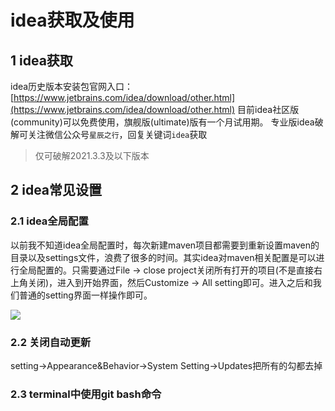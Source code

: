 # idea获取及使用

## 1 idea获取

idea历史版本安装包官网入口：[https://www.jetbrains.com/idea/download/other.html](https://www.jetbrains.com/idea/download/other.html)
目前idea社区版(community)可以免费使用，旗舰版(ultimate)版有一个月试用期。
专业版idea破解可关注微信公众号`星辰之行`，回复关键词`idea`获取
> 仅可破解2021.3.3及以下版本

## 2 idea常见设置

### 2.1 idea全局配置

以前我不知道idea全局配置时，每次新建maven项目都需要到重新设置maven的目录以及settings文件，浪费了很多的时间。其实idea对maven相关配置是可以进行全局配置的。只需要通过File -> close project关闭所有打开的项目(不是直接右上角关闭)，进入到开始界面，然后Customize -> All setting即可。进入之后和我们普通的setting界面一样操作即可。

![](E:\GitBook\images-repo-local\Elysia\idea\image-20221026224018489.png)

### 2.2 关闭自动更新

setting->Appearance&Behavior->System Setting->Updates把所有的勾都去掉

### 2.3 terminal中使用git bash命令

###